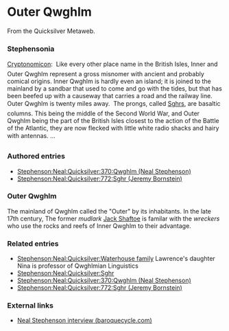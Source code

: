 
# Outer Qwghlm

From the Quicksilver Metaweb.


### Stephensonia


[Cryptonomicon](/cryptonomicon):  Like every other place name in the British Isles, Inner and Outer Qwghlm represent a gross misnomer with ancient and probably comical origins. Inner Qwghlm is hardly even an island; it is joined to the mainland by a sandbar that used to come and go with the tides, but that has been beefed up with a causeway that carries a road and the railway line. Outer Qwghlm is twenty miles away.  The prongs, called [Sghrs](/sghr), are basaltic columns. This being the middle of the Second World War, and Outer Qwghlm being the part of the British Isles closest to the action of the Battle of the Atlantic, they are now flecked with little white radio shacks and hairy with antennas. ...

### Authored entries


* [Stephenson:Neal:Quicksilver:370:Qwghlm (Neal Stephenson)](/stephenson-neal-quicksilver-370-qwghlm-neal-stephenson)
* [Stephenson:Neal:Quicksilver:772:Sghr (Jeremy Bornstein)](/stephenson-neal-quicksilver-772-sghr-jeremy-bornstein)


### Outer Qwghlm



The mainland of Qwghlm called the "Outer" by its inhabitants. In the late 17th century, The former *mudlark* [Jack Shaftoe](/stephenson-neal-quicksilver-jack-shaftoe) is familar with the *wreckers* who use the rocks and reefs of Inner Qwghlm to their advantage.

### Related entries


* [Stephenson:Neal:Quicksilver:Waterhouse family](/stephenson-neal-quicksilver-waterhouse-family) Lawrence's daughter Nina is professor of Qwghlmian Linguistics
* [Stephenson:Neal:Quicksilver:Sghr](/stephenson-neal-quicksilver-sghr)
* [Stephenson:Neal:Quicksilver:370:Qwghlm (Neal Stephenson)](/stephenson-neal-quicksilver-370-qwghlm-neal-stephenson)
* [Stephenson:Neal:Quicksilver:772:Sghr (Jeremy Bornstein)](/stephenson-neal-quicksilver-772-sghr-jeremy-bornstein)


### External links


* [Neal Stephenson interview (baroquecycle.com)](/http-www-baroquecycle-com-interview-htm)
